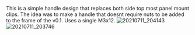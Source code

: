 This is a simple handle design that replaces both side top most panel mount clips.
The idea was to make a handle that doesnt require nuts to be added to the frame of the v0.1. Uses a single M3x12.
![20210711_204143](https://user-images.githubusercontent.com/76272488/125217883-bf24e900-e28f-11eb-97ca-68b314f65b5d.jpg)
![20210711_203746](https://user-images.githubusercontent.com/76272488/125217901-c4823380-e28f-11eb-9288-839585f50953.jpg)
